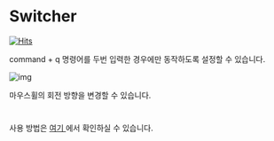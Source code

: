 # Switcher
[![Hits](https://hits.seeyoufarm.com/api/count/incr/badge.svg?url=https%3A%2F%2Fgithub.com%2Ftkgka%2FSwitcher&count_bg=%2379C83D&title_bg=%23555555&icon=&icon_color=%23E7E7E7&title=hits&edge_flat=false)](https://hits.seeyoufarm.com)

command + q 명령어를 두번 입력한 경우에만 동작하도록 설정할 수 있습니다.

![img](https://user-images.githubusercontent.com/52348220/149319230-d7ab3d6b-2467-4159-997d-f6ca14f0cafd.gif)

마우스휠의 회전 방향을 변경할 수 있습니다.

#
사용 방법은 <a href = "https://github.com/tkgka/Switcher/blob/main/Readme/HowToUse.md"> 여기 </a> 에서 확인하실 수 있습니다.

